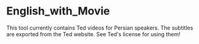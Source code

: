 # English_with_Movie

This tool currently contains Ted videos for Persian speakers. The subtitles are exported from the Ted website. See Ted's license for using them!
